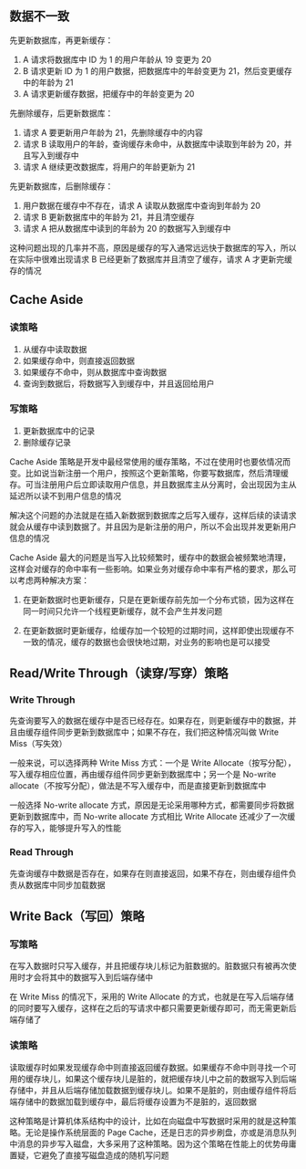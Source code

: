 ## 数据不一致
先更新数据库，再更新缓存：
1. A 请求将数据库中 ID 为 1 的用户年龄从 19 变更为 20
2. B 请求更新 ID 为 1 的用户数据，把数据库中的年龄变更为 21，然后变更缓存中的年龄为 21
3. A 请求更新缓存数据，把缓存中的年龄变更为 20

先删除缓存，后更新数据库：
1. 请求 A 要更新用户年龄为 21，先删除缓存中的内容
2. 请求 B 读取用户的年龄，查询缓存未命中，从数据库中读取到年龄为 20，并且写入到缓存中
3. 请求 A 继续更改数据库，将用户的年龄更新为 21

先更新数据库，后删除缓存：
1. 用户数据在缓存中不存在，请求 A 读取从数据库中查询到年龄为 20
2. 请求 B 更新数据库中的年龄为 21，并且清空缓存
3. 请求 A 把从数据库中读到的年龄为 20 的数据写入到缓存中

这种问题出现的几率并不高，原因是缓存的写入通常远远快于数据库的写入，所以在实际中很难出现请求 B 已经更新了数据库并且清空了缓存，请求 A 才更新完缓存的情况


## Cache Aside
### 读策略
1. 从缓存中读取数据
2. 如果缓存命中，则直接返回数据
3. 如果缓存不命中，则从数据库中查询数据
4. 查询到数据后，将数据写入到缓存中，并且返回给用户

### 写策略
1. 更新数据库中的记录
2. 删除缓存记录

Cache Aside 策略是开发中最经常使用的缓存策略，不过在使用时也要依情况而变。比如说当新注册一个用户，按照这个更新策略，你要写数据库，然后清理缓存。可当注册用户后立即读取用户信息，并且数据库主从分离时，会出现因为主从延迟所以读不到用户信息的情况

解决这个问题的办法就是在插入新数据到数据库之后写入缓存，这样后续的读请求就会从缓存中读到数据了。并且因为是新注册的用户，所以不会出现并发更新用户信息的情况

Cache Aside 最大的问题是当写入比较频繁时，缓存中的数据会被频繁地清理，这样会对缓存的命中率有一些影响。如果业务对缓存命中率有严格的要求，那么可以考虑两种解决方案：

1. 在更新数据时也更新缓存，只是在更新缓存前先加一个分布式锁，因为这样在同一时间只允许一个线程更新缓存，就不会产生并发问题

2. 在更新数据时更新缓存，给缓存加一个较短的过期时间，这样即使出现缓存不一致的情况，缓存的数据也会很快地过期，对业务的影响也是可以接受


## Read/Write Through（读穿/写穿）策略
### Write Through
先查询要写入的数据在缓存中是否已经存在。如果存在，则更新缓存中的数据，并且由缓存组件同步更新到数据库中；如果不存在，我们把这种情况叫做 Write Miss（写失效）

一般来说，可以选择两种 Write Miss 方式：一个是 Write Allocate（按写分配），写入缓存相应位置，再由缓存组件同步更新到数据库中；另一个是 No-write allocate（不按写分配），做法是不写入缓存中，而是直接更新到数据库中

一般选择 No-write allocate 方式，原因是无论采用哪种方式，都需要同步将数据更新到数据库中，而 No-write allocate 方式相比 Write Allocate 还减少了一次缓存的写入，能够提升写入的性能

### Read Through
先查询缓存中数据是否存在，如果存在则直接返回，如果不存在，则由缓存组件负责从数据库中同步加载数据


## Write Back（写回）策略
### 写策略
在写入数据时只写入缓存，并且把缓存块儿标记为脏数据的。脏数据只有被再次使用时才会将其中的数据写入到后端存储中

在 Write Miss 的情况下，采用的 Write Allocate 的方式，也就是在写入后端存储的同时要写入缓存，这样在之后的写请求中都只需要更新缓存即可，而无需更新后端存储了

### 读策略
读取缓存时如果发现缓存命中则直接返回缓存数据。如果缓存不命中则寻找一个可用的缓存块儿，如果这个缓存块儿是脏的，就把缓存块儿中之前的数据写入到后端存储中，并且从后端存储加载数据到缓存块儿。如果不是脏的，则由缓存组件将后端存储中的数据加载到缓存中，最后将缓存设置为不是脏的，返回数据

这种策略是计算机体系结构中的设计，比如在向磁盘中写数据时采用的就是这种策略。无论是操作系统层面的 Page Cache，还是日志的异步刷盘，亦或是消息队列中消息的异步写入磁盘，大多采用了这种策略。因为这个策略在性能上的优势毋庸置疑，它避免了直接写磁盘造成的随机写问题